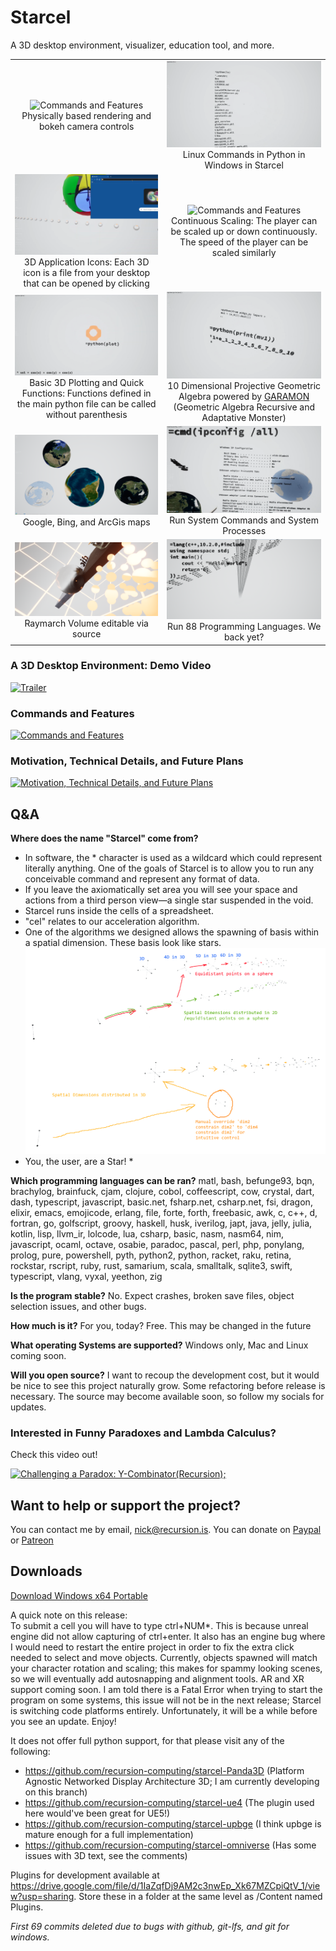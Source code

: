 # Starcel
A 3D desktop environment, visualizer, education tool, and more. 

| | |
|:-------------------------------------:|:-------------------------------------:|
![Commands and Features](/images/pbr.gif) Physically based rendering and bokeh camera controls | ![Commands and Features](/images/pyls.png) Linux Commands in Python in Windows in Starcel
![Commands and Features](/images/applications.png) 3D Application Icons: Each 3D icon is a file from your desktop that can be opened by clicking | ![Commands and Features](/images/scale.gif) Continuous Scaling: The player can be scaled up or down continuously. The speed of the player can be scaled similarly
![Commands and Features](/images/Plotting.png) Basic 3D Plotting and Quick Functions: Functions defined in the main python file can be called without parenthesis | ![Commands and Features](/images/p10ga.png) 10 Dimensional Projective Geometric Algebra powered by [GARAMON](https://github.com/vincentnozick/garamon) (Geometric Algebra Recursive and Adaptative Monster)
![Commands and Features](/images/maps.png) Google, Bing, and ArcGis maps | ![Commands and Features](/images/CMD.png) Run System Commands and System Processes
![Commands and Features](/images/raymarch.png) Raymarch Volume editable via source | ![Commands and Features](/images/lexical.png) Run 88 Programming Languages. We back yet? 

### A 3D Desktop Environment: Demo Video
[![Trailer](http://img.youtube.com/vi/pbcRpq36v4U/0.jpg)](http://www.youtube.com/watch?v=pbcRpq36v4U "Trailer")

### Commands and Features
[![Commands and Features](http://img.youtube.com/vi/rJuRTZOE99g/0.jpg)](http://www.youtube.com/watch?v=rJuRTZOE99g "Starcel: Commands and Features")

### Motivation, Technical Details, and Future Plans
[![Motivation, Technical Details, and Future Plans](http://img.youtube.com/vi/VYZHdEkLgC0/0.jpg)](http://www.youtube.com/watch?v=VYZHdEkLgC0 "Starcel: Motivation, Technical Details, and Future Plans")

## Q&A
**Where does the name "Starcel" come from?** 
- In software, the * character is used as a wildcard which could represent literally anything. One of the goals of Starcel is to allow you to run any conceivable command and represent any format of data.
- If you leave the axiomatically set area you will see your space and actions from a third person view—a single star suspended in the void.
- Starcel runs inside the cells of a spreadsheet.
- "cel" relates to our acceleration algorithm.
- One of the algorithms we designed allows the spawning of basis within a spatial dimension. These basis look like stars.
![Commands and Features](/images/DimSelectorOverride3.png)
- You, the user, are a Star! *

**Which programming languages can be ran?** matl, bash, befunge93, bqn, brachylog, brainfuck, cjam, clojure, cobol, coffeescript, cow, crystal, dart, dash, typescript, javascript, basic.net, fsharp.net, csharp.net, fsi, dragon, elixir, emacs, emojicode, erlang, file, forte, forth, freebasic, awk, c, c++, d, fortran, go, golfscript, groovy, haskell, husk, iverilog, japt, java, jelly, julia, kotlin, lisp, llvm_ir, lolcode, lua, csharp, basic, nasm, nasm64, nim, javascript, ocaml, octave, osabie, paradoc, pascal, perl, php, ponylang, prolog, pure, powershell, pyth, python2, python, racket, raku, retina, rockstar, rscript, ruby, rust, samarium, scala, smalltalk, sqlite3, swift, typescript, vlang, vyxal, yeethon, zig

**Is the program stable?** No. Expect crashes, broken save files, object selection issues, and other bugs.

**How much is it?** For you, today? Free. This may be changed in the future

**What operating Systems are supported?** Windows only, Mac and Linux coming soon.

**Will you open source?** I want to recoup the development cost, but it would be nice to see this project naturally grow. Some refactoring before release is necessary. The source may become available soon, so follow my socials for updates.

### Interested in Funny Paradoxes and Lambda Calculus?
Check this video out!


[![Challenging a Paradox: Y-Combinator(Recursion);](http://img.youtube.com/vi/hzg256Xc3lA/0.jpg)](http://www.youtube.com/watch?v=hzg256Xc3lA "Challenging a Paradox: Y-Combinator(Recursion);")

## Want to help or support the project?
You can contact me by email, nick@recursion.is. You can donate on [Paypal](https://www.paypal.com/paypalme/RecursionIs) or [Patreon](https://www.patreon.com/RecursionIs)

## Downloads
[Download Windows x64 Portable](https://github.com/recursion-computing/starcel-releases/releases/download/Starcel/Starcel.Windows.x64.Demo.zip)

A quick note on this release:\
To submit a cell you will have to type ctrl+NUM*. This is because unreal engine did not allow capturing of ctrl+enter. It also has an engine bug where I would need to restart the entire project in order to fix the extra click needed to select and move objects. Currently, objects spawned will match your character rotation and scaling; this makes for spammy looking scenes, so we will eventually add autosnapping and alignment tools. AR and XR support coming soon. I am told there is a Fatal Error when trying to start the program on some systems, this issue will not be in the next release; Starcel is switching code platforms entirely. Unfortunately, it will be a while before you see an update. Enjoy!

It does not offer full python support, for that please visit any of the following:
* https://github.com/recursion-computing/starcel-Panda3D (Platform Agnostic Networked Display Architecture 3D; I am currently developing on this branch)
* https://github.com/recursion-computing/starcel-ue4 (The plugin used here would've been great for UE5!) 
* https://github.com/recursion-computing/starcel-upbge (I think upbge is mature enough for a full implementation)
* https://github.com/recursion-computing/starcel-omniverse (Has some issues with 3D text, see the comments)

Plugins for development available at https://drive.google.com/file/d/1IaZqfDj9AM2c3nwEp_Xk67MZCpiQtV_1/view?usp=sharing. Store these in a folder at the same level as /Content named Plugins.

*First 69 commits deleted due to bugs with github, git-lfs, and git for windows.*
